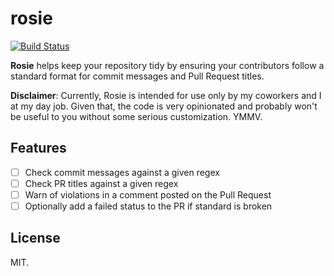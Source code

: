 # rosie

[![Build Status](https://travis-ci.org/aergonaut/rosie.svg?branch=master)](https://travis-ci.org/aergonaut/rosie)

**Rosie** helps keep your repository tidy by ensuring your contributors follow
a standard format for commit messages and Pull Request titles.

**Disclaimer**: Currently, Rosie is intended for use only by my coworkers and I
at my day job. Given that, the code is very opinionated and probably won't be
useful to you without some serious customization. YMMV.

## Features

- [ ] Check commit messages against a given regex
- [ ] Check PR titles against a given regex
- [ ] Warn of violations in a comment posted on the Pull Request
- [ ] Optionally add a failed status to the PR if standard is broken

## License

MIT.
